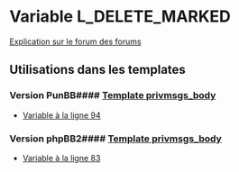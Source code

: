 # Variable L_DELETE_MARKED
[Explication sur le forum des forums](http://forum.forumactif.com/t294113-listing-des-variables#L_DELETE_MARKED)
## Utilisations dans les templates
### Version PunBB#### [Template privmsgs_body](punbb/privmsgs_body.md)
* [Variable à la ligne 94](../punbb/privmsgs_body.tpl#L94)
### Version phpBB2#### [Template privmsgs_body](subsilver/privmsgs_body.md)
* [Variable à la ligne 83](../subsilver/privmsgs_body.tpl#L83)